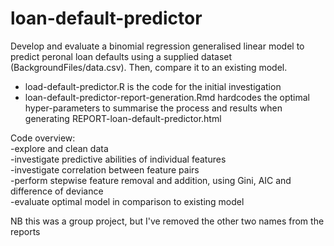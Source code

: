 # loan-default-predictor

Develop and evaluate a binomial regression generalised linear model to predict peronal loan defaults using a supplied dataset (BackgroundFiles/data.csv). Then, compare it to an existing model.

- load-default-predictor.R is the code for the initial investigation
- loan-default-predictor-report-generation.Rmd hardcodes the optimal hyper-parameters to summarise the process and results when generating REPORT-loan-default-predictor.html

Code overview:  
-explore and clean data  
-investigate predictive abilities of individual features  
-investigate correlation between feature pairs  
-perform stepwise feature removal and addition, using Gini, AIC and difference of deviance    
-evaluate optimal model in comparison to existing model   



NB this was a group project, but I've removed the other two names from the reports
